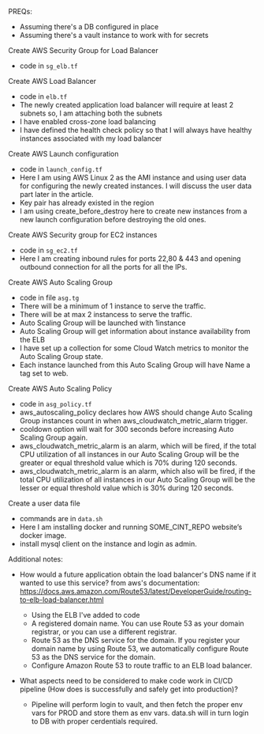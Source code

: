 PREQs:
- Assuming there's a DB configured in place
- Assuming there's a vault instance to work with for secrets

Create AWS Security Group for Load Balancer
- code in `sg_elb.tf`

Create AWS Load Balancer
- code in `elb.tf`
- The newly created application load balancer will require at least 2 subnets so, I am attaching both the subnets
- I have enabled cross-zone load balancing
- I have defined the health check policy so that I will always have healthy instances associated with my load balancer

Create AWS Launch configuration
- code in `launch_config.tf`
- Here I am using AWS Linux 2 as the AMI instance and using user data for configuring the newly created instances. I will discuss the user data part later in the article.
- Key pair has already existed in the region
- I am using create_before_destroy here to create new instances from a new launch configuration before destroying the old ones.

Create AWS Security group for EC2 instances
- code in `sg_ec2.tf`
- Here I am creating inbound rules for ports 22,80 & 443 and opening outbound connection for all the ports for all the IPs.

Create AWS Auto Scaling Group
- code in file `asg.tg`
- There will be a minimum of 1 instance to serve the traffic.
- There will be at max 2 instancess to serve the traffic.
- Auto Scaling Group will be launched with 1instance
- Auto Scaling Group will get information about instance availability from the ELB
- I have set up a collection for some Cloud Watch metrics to monitor the Auto Scaling Group state.
- Each instance launched from this Auto Scaling Group will have Name a tag set to web.

Create AWS Auto Scaling Policy
- code in `asg_policy.tf`
- aws_autoscaling_policy declares how AWS should change Auto Scaling Group instances count in when aws_cloudwatch_metric_alarm trigger.
- cooldown option will wait for 300 seconds before increasing Auto Scaling Group again.
- aws_cloudwatch_metric_alarm is an alarm, which will be fired, if the total CPU utilization of all instances in our Auto Scaling Group will be the greater or equal threshold value which is 70% during 120 seconds.
- aws_cloudwatch_metric_alarm is an alarm, which also will be fired, if the total CPU utilization of all instances in our Auto Scaling Group will be the lesser or equal threshold value which is 30% during 120 seconds.

Create a user data file
- commands are in `data.sh`
- Here I am installing docker and running SOME_CINT_REPO website’s docker image.
- install mysql client on the instance and login as admin. 


Additional notes:

- How would a future application obtain the load balancer's DNS name if it wanted to use this service?
from aws's documentation: https://docs.aws.amazon.com/Route53/latest/DeveloperGuide/routing-to-elb-load-balancer.html

  - Using the ELB I've added to code
  - A registered domain name. You can use Route 53 as your domain registrar, or you can use a different registrar.
  - Route 53 as the DNS service for the domain. If you register your domain name by using Route 53, we automatically configure Route 53 as the DNS service for the domain.
  - Configure Amazon Route 53 to route traffic to an ELB load balancer.

- What aspects need to be considered to make code work in CI/CD pipeline (How does is successfully and safely get into production)?
  - Pipeline will perform login to vault, and then fetch the proper env vars for PROD and store them as env vars. data.sh will in turn login to DB with proper cerdentials required.
